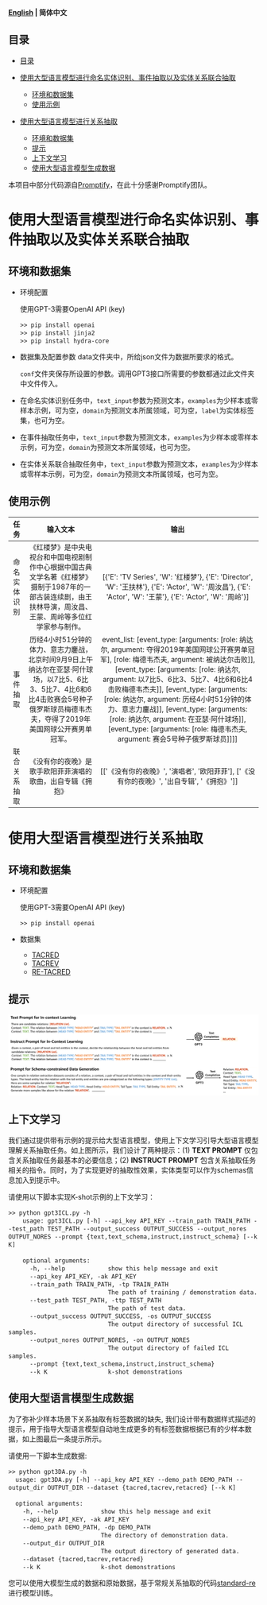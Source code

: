 

<p align="left">
    <b> <a href="https://github.com/zjunlp/DeepKE/blob/main/example/llm/README.md">English</a> | 简体中文</a> </b>
</p>

## 目录
- [目录](#目录)

- [使用大型语言模型进行命名实体识别、事件抽取以及实体关系联合抽取](#使用大型语言模型进行命名实体识别、事件抽取以及实体关系联合抽取)
  - [环境和数据集](#环境和数据集)
  - [使用示例](#使用示例)

- [使用大型语言模型进行关系抽取](#使用大型语言模型进行关系抽取)
  - [环境和数据集](#环境和数据集)
  - [提示](#提示)
  - [上下文学习](#上下文学习)
  - [使用大型语言模型生成数据](#使用大型语言模型生成数据)

本项目中部分代码源自[Promptify](https://github.com/promptslab/Promptify)，在此十分感谢Promptify团队。

# 使用大型语言模型进行命名实体识别、事件抽取以及实体关系联合抽取

## 环境和数据集
- 环境配置
  
  使用GPT-3需要OpenAI API (key) 
    ```shell
    >> pip install openai
    >> pip install jinja2
    >> pip install hydra-core
    ```

- 数据集及配置参数
  data文件夹中，所给json文件为数据所要求的格式。
  
  `conf`文件夹保存所设置的参数。调用GPT3接口所需要的参数都通过此文件夹中文件传入。
  
- 在命名实体识别任务中，`text_input`参数为预测文本，`examples`为少样本或零样本示例，可为空，`domain`为预测文本所属领域，可为空，`label`为实体标签集，也可为空。
  
- 在事件抽取任务中，`text_input`参数为预测文本，`examples`为少样本或零样本示例，可为空，`domain`为预测文本所属领域，也可为空。

- 在实体关系联合抽取任务中，`text_input`参数为预测文本，`examples`为少样本或零样本示例，可为空，`domain`为预测文本所属领域，也可为空。


## 使用示例
  |                           任务                           |           输入文本           |    输出    |     
  | :----------------------------------------------------------: | :------------------------: | :------------: |
  | 命名实体识别 |            《红楼梦》是中央电视台和中国电视剧制作中心根据中国古典文学名著《红楼梦》摄制于1987年的一部古装连续剧，由王扶林导演，周汝昌、王蒙、周岭等多位红学家参与制作。            |      [{'E': 'TV Series', 'W': '红楼梦'}, {'E': 'Director', 'W': '王扶林'}, {'E': 'Actor', 'W': '周汝昌'}, {'E': 'Actor', 'W': '王蒙'}, {'E': 'Actor', 'W': '周岭'}]      |          
  | 事件抽取 | 历经4小时51分钟的体力、意志力鏖战，北京时间9月9日上午纳达尔在亚瑟·阿什球场，以7比5、6比3、5比7、4比6和6比4击败赛会5号种子俄罗斯球员梅德韦杰夫，夺得了2019年美国网球公开赛男单冠军。 |       event_list: [event_type: [arguments: [role: 纳达尔, argument: 夺得2019年美国网球公开赛男单冠军], [role: 梅德韦杰夫, argument: 被纳达尔击败]], [event_type: [arguments: [role: 纳达尔, argument: 以7比5、6比3、5比7、4比6和6比4击败梅德韦杰夫]], [event_type: [arguments: [role: 纳达尔, argument: 历经4小时51分钟的体力、意志力鏖战]], [event_type: [arguments: [role: 纳达尔, argument: 在亚瑟·阿什球场]], [event_type: [arguments: [role: 梅德韦杰夫, argument: 赛会5号种子俄罗斯球员]]]]     |  
  | 联合关系抽取 |           《没有你的夜晚》是歌手欧阳菲菲演唱的歌曲，出自专辑《拥抱》           | [['《没有你的夜晚》', '演唱者', '欧阳菲菲'], ['《没有你的夜晚》', '出自专辑', '《拥抱》']]|     


# 使用大型语言模型进行关系抽取


## 环境和数据集
- 环境配置
  
  使用GPT-3需要OpenAI API (key) 
    ```shell
    >> pip install openai
    ```
- 数据集
  - [TACRED](https://nlp.stanford.edu/projects/tacred/)
  - [TACREV](https://github.com/DFKI-NLP/tacrev)
  - [RE-TACRED](https://github.com/gstoica27/Re-TACRED)


## 提示
![prompt](LLM.png)

## 上下文学习
我们通过提供带有示例的提示给大型语言模型，使用上下文学习引导大型语言模型理解关系抽取任务。如上图所示，我们设计了两种提示：(1) **TEXT PROMPT** 仅包含关系抽取任务最基本的必要信息；(2) **INSTRUCT PROMPT** 包含关系抽取任务相关的指令。同时，为了实现更好的抽取性效果，实体类型可以作为schemas信息加入到提示中。

请使用以下脚本实现K-shot示例的上下文学习：

```shell
>> python gpt3ICL.py -h
    usage: gpt3ICL.py [-h] --api_key API_KEY --train_path TRAIN_PATH --test_path TEST_PATH --output_success OUTPUT_SUCCESS --output_nores OUTPUT_NORES --prompt {text,text_schema,instruct,instruct_schema} [--k K]

    optional arguments:
      -h, --help            show this help message and exit
      --api_key API_KEY, -ak API_KEY
      --train_path TRAIN_PATH, -tp TRAIN_PATH
                            The path of training / demonstration data.
      --test_path TEST_PATH, -ttp TEST_PATH
                            The path of test data.
      --output_success OUTPUT_SUCCESS, -os OUTPUT_SUCCESS
                            The output directory of successful ICL samples.
      --output_nores OUTPUT_NORES, -on OUTPUT_NORES
                            The output directory of failed ICL samples.
      --prompt {text,text_schema,instruct,instruct_schema}
      --k K                 k-shot demonstrations
```

## 使用大型语言模型生成数据
为了弥补少样本场景下关系抽取有标签数据的缺失, 我们设计带有数据样式描述的提示，用于指导大型语言模型自动地生成更多的有标签数据根据已有的少样本数据，如上图最后一条提示所示。

请使用一下脚本生成数据:
```shell
>> python gpt3DA.py -h
  usage: gpt3DA.py [-h] --api_key API_KEY --demo_path DEMO_PATH --output_dir OUTPUT_DIR --dataset {tacred,tacrev,retacred} [--k K]

  optional arguments:
    -h, --help            show this help message and exit
    --api_key API_KEY, -ak API_KEY
    --demo_path DEMO_PATH, -dp DEMO_PATH
                          The directory of demonstration data.
    --output_dir OUTPUT_DIR
                          The output directory of generated data.
    --dataset {tacred,tacrev,retacred}
    --k K                 k-shot demonstrations
```
您可以使用大模型生成的数据和原始数据，基于常规关系抽取的代码[standard-re](https://github.com/zjunlp/DeepKE/tree/main/example/re/standard)进行模型训练。
